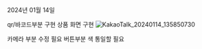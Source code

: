 2024년 01월 14일

qr/바코드부분 구현
상품 화면 구현
![KakaoTalk_20240114_135850730](https://github.com/kimnambin/banergy/assets/127464935/49154155-e416-4ffd-9783-81d3ad55f411)

카메라 부분 수정 필요
버튼부분 색 통일할 필요

